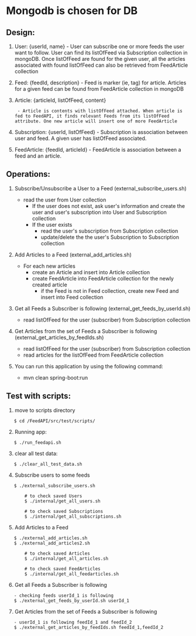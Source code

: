 # Mongodb is chosen for DB

## Design:
1. User: {userId, name}
        - User can subscribe one or more feeds the user want to follow. User can find its listOfFeed via Subscription collection in mongoDB. Once listOfFeed are found for the given user, all the articles associated with found listOfFeed can also be retrieved from FeedArticle collection

2. Feed: {feedId, description}
        - Feed is marker (ie, tag) for article. Articles for a given feed can be found from FeedArticle collection in mongoDB

3. Article: {articleId, listOfFeed, content}

        - Article is contents with listOfFeed attached. When article is fed to FeedAPI, it finds relevant Feeds from its listOfFeed attribute. One new article will insert one of more FeedArticle

4. Subscription: {userId, listOfFeed}
       - Subscription is association between user and feed. A given user has listOfFeed associated.

5. FeedArticle: {feedId, articleId} 
        - FeedArticle is association between a feed and an article. 

## Operations:

  1. Subscribe/Unsubscribe a User to a Feed (external_subscribe_users.sh)
        - read the user from User collection
            - If the user does not exist, ask user's information and create the user and user's subscription into User and Subscription collection
            - If the user exists
                - read the user's subscription from Subscription collection
                - update/delete the the user's Subscription to Subscription collection
      
  2. Add Articles to a Feed (external_add_articles.sh)
        - For each new articles  
            - create an Article and insert into Article collection  
            - create FeedArticle into FeedArticle collection for the newly created article  
                - if the Feed is not in Feed collection, create new Feed and insert into Feed collection
  
  3. Get all Feeds a Subscriber is following (external_get_feeds_by_userId.sh)
        - read listOfFeed for the user (subscriber) from Subscription collection 
  
  4. Get Articles from the set of Feeds a Subscriber is following (external_get_articles_by_feedIds.sh)
        - read listOfFeed for the user (subscriber) from Subscription collection  
        - read articles for the listOfFeed from FeedArticle collection  
	
  5. You can run this application by using the following command:
        - mvn clean spring-boot:run
    
## Test with scripts:
 1. move to scripts directory  
```
   $ cd /FeedAPI/src/test/scripts/
```
 2. Running app:   
```
   $ ./run_feedapi.sh
```
 3. clear all test data: 
```
   $ ./clear_all_test_data.sh
```
 4. Subscribe users to some feeds
```
   $ ./external_subscribe_users.sh

       # to check saved Users
       $ ./internal/get_all_users.sh 

       # to check saved Subscriptions
       $ ./internal/get_all_subscriptions.sh
```
 5. Add Articles to a Feed
```
   $ ./external_add_articles.sh  
   $ ./external_add_articles2.sh

       # to check saved Articles
       $ ./internal/get_all_articles.sh 

       # to check saved FeedArticles
       $ ./internal/get_all_feedarticles.sh 
```
 6. Get all Feeds a Subscriber is following
```
   - checking feeds userId_1 is following
   $ ./external_get_feeds_by_userId.sh userId_1 
```
 7. Get Articles from the set of Feeds a Subscriber is following
```
   - userId_1 is following feedId_1 and feedId_2
   $ ./external_get_articles_by_feedIds.sh feedId_1,feedId_2
```
    